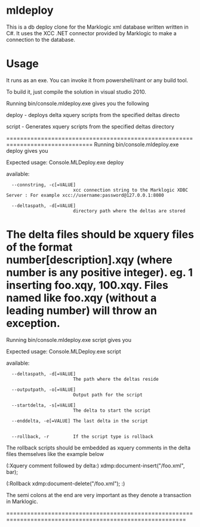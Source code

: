 mldeploy
========

This is a db deploy clone for the Marklogic xml database written written in C#.
It uses the XCC .NET connector provided by Marklogic to make a connection to the database.

Usage
==============================================================================
It runs as an exe. You can invoke it from powershell/nant or any build tool.

To build it, just compile the solution in visual studio 2010.


Running bin/console.mldeploy.exe gives you the following

 deploy      - deploys delta xquery scripts from the specified deltas directo

 script      - Generates xquery scripts from the specified deltas directory
 
 ===============================================================================
 Running bin/console.mldeploy.exe deploy gives you
 
 Expected usage: Console.MLDeploy.exe deploy <options>
 
 <options> available:
 
      --connstring, -c[=VALUE]
                             xcc connection string to the Marklogic XDBC Server : For example xcc://username:password@127.0.0.1:8080
							 
      --deltaspath, -d[=VALUE]
                             directory path where the deltas are stored

 

The delta files should be xquery files of the format number[description].xqy (where number is any positive integer).
eg. 1 inserting foo.xqy, 100.xqy. Files named like foo.xqy (without a leading number) will throw an exception.
=====================================================================================================
Running bin/console.mldeploy.exe script gives you

 
Expected usage: Console.MLDeploy.exe script <options>

<options> available:

      --deltaspath, -d[=VALUE]
                             The path where the deltas reside
							 
      --outputpath, -o[=VALUE]
                             Output path for the script
							 
      --startdelta, -s[=VALUE]
                             The delta to start the script
							 				 
      --enddelta, -e[=VALUE] The last delta in the script
	  
	  
      --rollback, -r         If the script type is rollback
	  
	  
The rollback scripts should be embedded as xquery comments in the delta files themselves like the example below
	 
(:Xquery comment followed by delta:)
xdmp:document-insert("/foo.xml", <foo>bar</foo>);

(:Rollback
	xdmp:document-delete("/foo.xml");
:)	 


The semi colons at the end are very important as they denote a transaction in Marklogic.

==========================================================================================================
